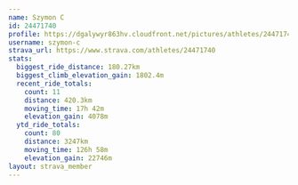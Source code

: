 ```yaml
---
name: Szymon C
id: 24471740
profile: https://dgalywyr863hv.cloudfront.net/pictures/athletes/24471740/7213253/3/large.jpg
username: szymon-c
strava_url: https://www.strava.com/athletes/24471740
stats:
  biggest_ride_distance: 180.27km
  biggest_climb_elevation_gain: 1802.4m
  recent_ride_totals:
    count: 11
    distance: 420.3km
    moving_time: 17h 42m
    elevation_gain: 4078m
  ytd_ride_totals:
    count: 80
    distance: 3247km
    moving_time: 126h 58m
    elevation_gain: 22746m
layout: strava_member
--- 
```

